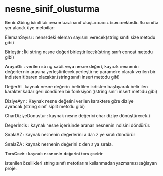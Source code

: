 # nesne_sinif_olusturma
BenimString isimli bir nesne bazlı sınıf oluşturmanız istenmektedir. 
Bu sınıfta yer alacak üye metodlar:</p>
ElemanSayısı : nensedeki eleman sayısını verecek(string sınıfı size metodu gibi)</p>
Birleştir 	: İki string nesne değeri birleştirilecek(string sınıfı concat metodu gibi)</p>
ArayaGir	: verilen string sabit veya nesne değeri, kaynak nesnenin değerlerinin arasına yerleştirilecek yerleştirme parametre olarak verilen bir indisten itibaren olacaktır.(string sınıfı insert metodu gibi)</p>
DeğerAl	: kaynak nesne değerini belirtilen indisten başlayarak belirtilen karakter kadar geri döndüren bir fonksiyon ((string sınıfı insert metodu gibi)</p>
DiziyeAyır : Kaynak nesne değerini verilen karaktere göre diziye ayıracak((string sınıfı siplit metodu gibi)</p>
CharDiziyeDonustur	: kaynak nesne değerini char diziye dönüştürecek.)</p>
Degerİndis	: kaynak nesne içerisinde aranan nesnenin indisini döndürür.</p>
SıralaAZ	: kaynak nesnenin değerlerini a dan z ye sıralı döndürür</p>
SıralaZA	: kaynak nesnenin değerini z den a ya sırala.</p>
TersCevir	: kaynak nesnenin değerini ters çevirir</p>
istenilen özellikleri string sınıfı metotlarını kullanmadan yazmamızı sağlayan proje.
